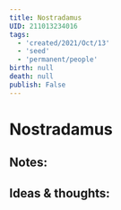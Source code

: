 ```yaml
---
title: Nostradamus
UID: 211013234016
tags:
  - 'created/2021/Oct/13'
  - 'seed'
  - 'permanent/people'
birth: null
death: null
publish: False
---
```

# Nostradamus

## Notes:


## Ideas & thoughts:
